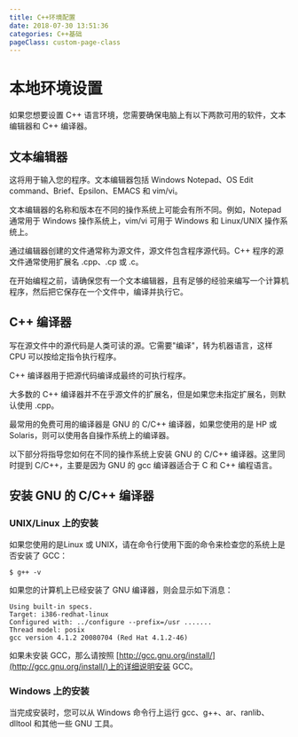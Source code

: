 ```yaml
---
title: C++环境配置
date: 2018-07-30 13:51:36
categories: C++基础
pageClass: custom-page-class
---
```

# 本地环境设置
如果您想要设置 C++ 语言环境，您需要确保电脑上有以下两款可用的软件，文本编辑器和 C++ 编译器。
## 文本编辑器
这将用于输入您的程序。文本编辑器包括 Windows Notepad、OS Edit command、Brief、Epsilon、EMACS 和 vim/vi。

文本编辑器的名称和版本在不同的操作系统上可能会有所不同。例如，Notepad 通常用于 Windows 操作系统上，vim/vi 可用于 Windows 和 Linux/UNIX 操作系统上。

通过编辑器创建的文件通常称为源文件，源文件包含程序源代码。C++ 程序的源文件通常使用扩展名 .cpp、.cp 或 .c。

在开始编程之前，请确保您有一个文本编辑器，且有足够的经验来编写一个计算机程序，然后把它保存在一个文件中，编译并执行它。
## C++ 编译器
写在源文件中的源代码是人类可读的源。它需要"编译"，转为机器语言，这样 CPU 可以按给定指令执行程序。

C++ 编译器用于把源代码编译成最终的可执行程序。

大多数的 C++ 编译器并不在乎源文件的扩展名，但是如果您未指定扩展名，则默认使用 .cpp。

最常用的免费可用的编译器是 GNU 的 C/C++ 编译器，如果您使用的是 HP 或 Solaris，则可以使用各自操作系统上的编译器。

以下部分将指导您如何在不同的操作系统上安装 GNU 的 C/C++ 编译器。这里同时提到 C/C++，主要是因为 GNU 的 gcc 编译器适合于 C 和 C++ 编程语言。
## 安装 GNU 的 C/C++ 编译器
### UNIX/Linux 上的安装
如果您使用的是Linux 或 UNIX，请在命令行使用下面的命令来检查您的系统上是否安装了 GCC：
```bush
$ g++ -v
```
如果您的计算机上已经安装了 GNU 编译器，则会显示如下消息：
```bush
Using built-in specs.
Target: i386-redhat-linux
Configured with: ../configure --prefix=/usr .......
Thread model: posix
gcc version 4.1.2 20080704 (Red Hat 4.1.2-46)
```
如果未安装 GCC，那么请按照 [http://gcc.gnu.org/install/](http://gcc.gnu.org/install/)上的详细说明安装 GCC。
### Windows 上的安装
当完成安装时，您可以从 Windows 命令行上运行 gcc、g++、ar、ranlib、dlltool 和其他一些 GNU 工具。

